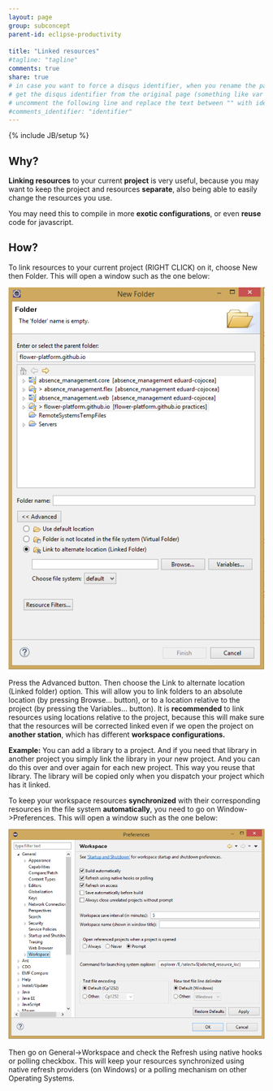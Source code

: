 ```yaml
---
layout: page
group: subconcept
parent-id: eclipse-productivity

title: "Linked resources"
#tagline: "tagline"
comments: true
share: true
# in case you want to force a disqus identifier, when you rename the page
# get the disqus identifier from the original page (something like var disqus_identifier = 'ident';),
# uncomment the following line and replace the text between "" with ident
#comments_identifier: "identifier"
---
```

{% include JB/setup %}

## Why?

**Linking resources** to your current **project** is very useful, because you may want to keep the project and resources **separate**, also being able to easily change the resources you use.

You may need this to compile in more **exotic configurations**, or even **reuse** code for javascript.

## How?

To link resources to your current project <span class="label label-success">(RIGHT CLICK)</span> on it, choose <span class="label label-default">New</span> then <span class="label label-default">Folder</span>. This will open a window such as the one below:

<img class="img-thumbnail center-block" src="new-folder.png"/>

Press the <span class="label label-info">Advanced</span> button. Then choose the <span class="label label-default">Link to alternate location (Linked folder)</span> option. This will allow you to link folders to an absolute location (by pressing <span class="label label-info">Browse...</span> button), or to a location relative to the project (by pressing the <span class="label label-info">Variables...</span> button).
It is **recommended** to link resources using locations relative to the project, because this will make sure that the resources will be corrected linked even if we open the project on **another station**, which has different **workspace configurations.**

<div class="alert alert-info">
<strong>Example:</strong> You can add a library to a project. And if you need that library in another project you simply link the library in your new project. And you can do this over and over again for each new project. This way you reuse that library. The library will be copied only when you dispatch your project which has it linked.
</div>


To keep your workspace resources **synchronized** with their corresponding resources in the file system **automatically**, you need to go on <span class="label label-info">Window->Preferences</span>. This will open a window such as the one below:

<img class="img-thumbnail center-block" src="autorefresh.png"/>

Then go on <span class="label label-info">General->Workspace</span> and check the <span class="label label-info">Refresh using native hooks or polling</span> checkbox.
This will keep your resources synchronized using native refresh providers (on Windows) or a polling mechanism on other Operating Systems.